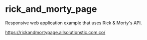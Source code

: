 # rick_and_morty_page
Responsive web application example that uses Rick &amp; Morty's API.


https://rickandmortypage.allsolutionstic.com.co/
